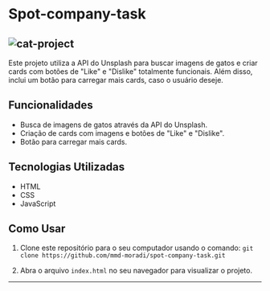 # Spot-company-task
![cat-project](https://github.com/mmd-moradi/spot-company-task/assets/110211422/787c6892-5966-4a7d-a6bf-9f0968db0578)
-----------
Este projeto utiliza a API do Unsplash para buscar imagens de gatos e criar cards com botões de "Like" e "Dislike" totalmente funcionais. Além disso, inclui um botão para carregar mais cards, caso o usuário deseje. 


## Funcionalidades

- Busca de imagens de gatos através da API do Unsplash.
- Criação de cards com imagens e botões de "Like" e "Dislike".
- Botão para carregar mais cards.

## Tecnologias Utilizadas

- HTML
- CSS
- JavaScript

## Como Usar

1. Clone este repositório para o seu computador usando o comando: `git clone https://github.com/mmd-moradi/spot-company-task.git`

2. Abra o arquivo `index.html` no seu navegador para visualizar o projeto.
-----------------

